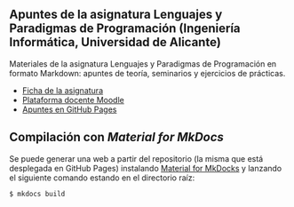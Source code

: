 ## Apuntes de la asignatura Lenguajes y Paradigmas de Programación (Ingeniería Informática, Universidad de Alicante)

Materiales de la asignatura Lenguajes y Paradigmas de Programación en formato Markdown: apuntes de teoría, seminarios y ejercicios de prácticas.

- [Ficha de la asignatura](https://cvnet.cpd.ua.es/Guia-Docente/GuiaDocente/Index?wCodEst=C203&wcodasi=34017&wlengua=es&scaca=2020-21)
- [Plataforma docente Moodle](https://moodle2020-21.ua.es/moodle/course/view.php?id=8242)
- [Apuntes en GitHub Pages](https://domingogallardo.github.io/apuntes-lpp/)


## Compilación con _Material for MkDocs_

Se puede generar una web a partir del repositorio (la misma que está
desplegada en GitHub Pages) instalando [Material for
MkDocks](https://squidfunk.github.io/mkdocs-material/) y lanzando el
siguiente comando estando en el directorio raíz:

```
$ mkdocs build
```
